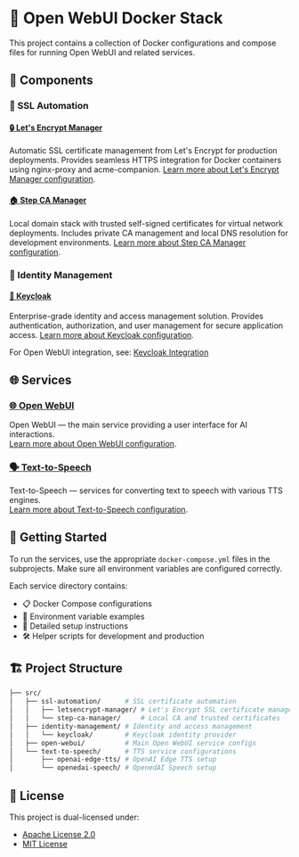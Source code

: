 # 🐳 Open WebUI Docker Stack

This project contains a collection of Docker configurations and compose files for running Open WebUI and related services.

## 🧩 Components

### 🔐 SSL Automation

#### [🔒 Let's Encrypt Manager](src/ssl-automation/letsencrypt-manager)

Automatic SSL certificate management from Let's Encrypt for production deployments. Provides seamless HTTPS integration for Docker containers using nginx-proxy and acme-companion.
[Learn more about Let's Encrypt Manager configuration](src/ssl-automation/letsencrypt-manager/README.md).

#### [🏠 Step CA Manager](src/ssl-automation/step-ca-manager)

Local domain stack with trusted self-signed certificates for virtual network deployments. Includes private CA management and local DNS resolution for development environments.
[Learn more about Step CA Manager configuration](src/ssl-automation/step-ca-manager/README.md).

### 🔑 Identity Management

#### [🔐 Keycloak](src/identity-management/keycloak)

Enterprise-grade identity and access management solution. Provides authentication, authorization, and user management for secure application access.
[Learn more about Keycloak configuration](src/identity-management/keycloak/README.md).

For Open WebUI integration, see: [Keycloak Integration](https://docs.openwebui.com/features/sso/keycloak)

## 🌐 Services

### [🌐 Open WebUI](src/open-webui)

Open WebUI — the main service providing a user interface for AI interactions.  
[Learn more about Open WebUI configuration](src/open-webui/README.md).

### [🗣️ Text-to-Speech](src/text-to-speech)

Text-to-Speech — services for converting text to speech with various TTS engines.  
[Learn more about Text-to-Speech configuration](src/text-to-speech/README.md).

## 🚀 Getting Started

To run the services, use the appropriate `docker-compose.yml` files in the subprojects. Make sure all environment variables are configured correctly.

Each service directory contains:

- 📋 Docker Compose configurations
- 🔧 Environment variable examples
- 📖 Detailed setup instructions
- 🛠️ Helper scripts for development and production

## 🏗️ Project Structure

```sh
├── src/
│   ├── ssl-automation/      # SSL certificate automation
│   │   ├── letsencrypt-manager/ # Let's Encrypt SSL certificate management
│   │   └── step-ca-manager/     # Local CA and trusted certificates
│   ├── identity-management/ # Identity and access management
│   │   └── keycloak/        # Keycloak identity provider
│   ├── open-webui/          # Main Open WebUI service configs
│   └── text-to-speech/      # TTS service configurations
│       ├── openai-edge-tts/ # OpenAI Edge TTS setup
│       └── openedai-speech/ # OpenedAI Speech setup
```

## 📄 License

This project is dual-licensed under:

- [Apache License 2.0](LICENSE-APACHE)
- [MIT License](LICENSE-MIT)
